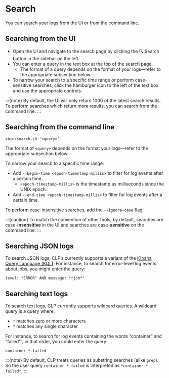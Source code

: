 # Search

You can search your logs from the UI or from the command line.

## Searching from the UI

* Open the UI and navigate to the search page by clicking the 🔍 Search button in the sidebar on the
  left.
* You can enter a query in the text box at the top of the search page.
    * The format of a query depends on the format of your logs—refer to the appropriate subsection
      below.
* To narrow your search to a specific time range or perform case-sensitive searches, click the
  hamburger icon to the left of the text box and use the appropriate controls.

:::{note}
By default, the UI will only return 1000 of the latest search results. To perform searches which
return more results, you can search from the command line.
::: 

## Searching from the command line

```
sbin/search.sh '<query>'
```

The format of `<query>` depends on the format your logs—refer to the appropriate subsection below.

To narrow your search to a specific time range:

* Add `--begin-time <epoch-timestamp-millis>` to filter for log events after a certain time.
    * `<epoch-timestamp-millis>` is the timestamp as milliseconds since the UNIX epoch.
* Add `--end-time <epoch-timestamp-millis>` to filter for log events after a certain time.

To perform case-insensitive searches, add the `--ignore-case` flag.

:::{caution}
To match the convention of other tools, by default, searches are case-**insensitive** in the UI and
searches are case-**sensitive** on the command line.
::: 

## Searching JSON logs

To search JSON logs, CLP’s currently supports a variant of the [Kibana Query Language (KQL)][1]. For
instance, to search for error-level log events about jobs, you might enter the query:

```
level: "ERROR" AND message: "*job*"
```

## Searching text logs

To search text logs, CLP currently supports wildcard queries. A wildcard query is a query where:

* `*` matches zero or more characters
* `?` matches any single character

For instance, to search for log events containing the words “container” and “failed”`, in that
order, you could enter the query:

```
container * failed
```

:::{note}
By default, CLP treats queries as substring searches (alike `grep`). So the user query
`container * failed` is interpreted as `*container * failed*`.
:::

[1]: https://www.elastic.co/guide/en/kibana/current/kuery-query.html
